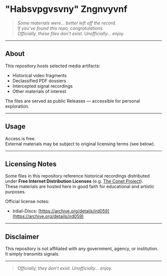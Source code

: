 # "Habsvpgvsvny" Zngnvyvnf

> _Some materials were... better left off the record._  
> _If you’ve found this repo, congratulations._  
> _Officially, these files don’t exist. Unofficially... enjoy._

---

## About

This repository hosts selected media artifacts:

- Historical video fragments
- Declassified PDF dossiers
- Intercepted signal recordings
- Other materials of interest

The files are served as public Releases — accessible for personal exploration.

---

## Usage

Access is free.  
External materials may be subject to original licensing terms (see below).

---

## Licensing Notes

Some files in this repository reference historical recordings distributed under **Free Internet Distribution Licenses** (e.g. [The Conet Project](https://archive.org/details/ird059)).  
These materials are hosted here in good faith for educational and artistic purposes.

Official license notes:

- Irdial-Discs: [https://archive.org/details/ird059](https://archive.org/details/ird059)

---

## Disclaimer

This repository is not affiliated with any government, agency, or institution.  
It simply transmits signals.

---

> _Officially, they don’t exist. Unofficially... enjoy._
